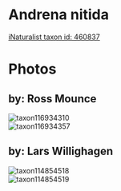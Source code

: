 
Andrena nitida
==============
  
[iNaturalist taxon id: 460837](https://www.inaturalist.org/taxa/460837)
# Photos

## by: Ross Mounce
  
![taxon116934310](https://inaturalist-open-data.s3.amazonaws.com/photos/125258377/medium.jpg)  
![taxon116934357](https://inaturalist-open-data.s3.amazonaws.com/photos/125258428/medium.jpg)
## by: Lars Willighagen
  
![taxon114854518](https://inaturalist-open-data.s3.amazonaws.com/photos/123059290/medium.jpeg)  
![taxon114854519](https://inaturalist-open-data.s3.amazonaws.com/photos/123059309/medium.jpeg)